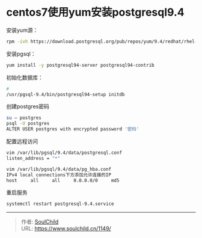 # centos7使用yum安装postgresql9.4

<!--more-->
安装yum源：
```bash
rpm -ivh https://download.postgresql.org/pub/repos/yum/9.4/redhat/rhel-7.6-x86_64/pgdg-centos94-9.4-3.noarch.rpm
```

安装pgsql：
```bash
yum install -y postgresql94-server postgresql94-contrib
```

初始化数据库：
```bash
# 
/usr/pgsql-9.4/bin/postgresql94-setup initdb
```

创建postgres密码
```bash
su – postgres
psql -U postgres
ALTER USER postgres with encrypted password '密码'
```

配置远程访问
```bash
vim /var/lib/pgsql/9.4/data/postgresql.conf
listen_address = "*"

vim /var/lib/pgsql/9.4/data/pg_hba.conf
IPv4 local connections下方添加允许连接的IP
host     all     all     0.0.0.0/0     md5
```

重启服务
```bash
systemctl restart postgresql-9.4.service
```


---

> 作者: [SoulChild](https://www.soulchild.cn)  
> URL: https://www.soulchild.cn/1149/  

